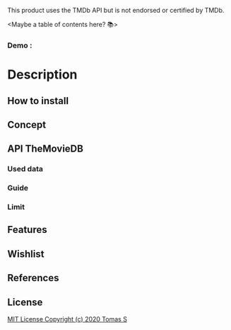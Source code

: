 This product uses the TMDb API but is not endorsed or certified by TMDb.

<Maybe a table of contents here? 📚>

### Demo : 

## <poster image will come here soon>

# Description

## How to install

## Concept

## API TheMovieDB
### Used data
### Guide
### Limit

## Features

## Wishlist

## References

## License

[MIT License Copyright (c) 2020 Tomas S](https://github.com/TomasS666/web-app-from-scratch-1920/blob/master/LICENSE)

